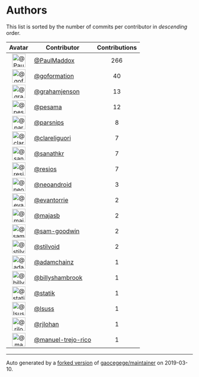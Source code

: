 # Authors

This list is sorted by the number of commits per contributor in _descending_ order.

Avatar|Contributor|Contributions
:-:|---|:-:
<img class='float-left rounded-1' src='https://avatars3.githubusercontent.com/u/4678446?v=4' width='36' height='36' alt='@PaulMaddox'>|[@PaulMaddox](https://github.com/PaulMaddox)|266
<img class='float-left rounded-1' src='https://avatars3.githubusercontent.com/u/31303332?v=4' width='36' height='36' alt='@goformation'>|[@goformation](https://github.com/goformation)|40
<img class='float-left rounded-1' src='https://avatars2.githubusercontent.com/u/331436?v=4' width='36' height='36' alt='@grahamjenson'>|[@grahamjenson](https://github.com/grahamjenson)|13
<img class='float-left rounded-1' src='https://avatars2.githubusercontent.com/u/339849?v=4' width='36' height='36' alt='@pesama'>|[@pesama](https://github.com/pesama)|12
<img class='float-left rounded-1' src='https://avatars3.githubusercontent.com/u/432692?v=4' width='36' height='36' alt='@parsnips'>|[@parsnips](https://github.com/parsnips)|8
<img class='float-left rounded-1' src='https://avatars0.githubusercontent.com/u/484245?v=4' width='36' height='36' alt='@clareliguori'>|[@clareliguori](https://github.com/clareliguori)|7
<img class='float-left rounded-1' src='https://avatars3.githubusercontent.com/u/22755571?v=4' width='36' height='36' alt='@sanathkr'>|[@sanathkr](https://github.com/sanathkr)|7
<img class='float-left rounded-1' src='https://avatars0.githubusercontent.com/u/3868295?v=4' width='36' height='36' alt='@resios'>|[@resios](https://github.com/resios)|7
<img class='float-left rounded-1' src='https://avatars3.githubusercontent.com/u/508179?v=4' width='36' height='36' alt='@neoandroid'>|[@neoandroid](https://github.com/neoandroid)|3
<img class='float-left rounded-1' src='https://avatars0.githubusercontent.com/u/7834613?v=4' width='36' height='36' alt='@evantorrie'>|[@evantorrie](https://github.com/evantorrie)|2
<img class='float-left rounded-1' src='https://avatars2.githubusercontent.com/u/142510?v=4' width='36' height='36' alt='@majasb'>|[@majasb](https://github.com/majasb)|2
<img class='float-left rounded-1' src='https://avatars1.githubusercontent.com/u/38672686?v=4' width='36' height='36' alt='@sam-goodwin'>|[@sam-goodwin](https://github.com/sam-goodwin)|2
<img class='float-left rounded-1' src='https://avatars2.githubusercontent.com/u/482239?v=4' width='36' height='36' alt='@stilvoid'>|[@stilvoid](https://github.com/stilvoid)|2
<img class='float-left rounded-1' src='https://avatars2.githubusercontent.com/u/857609?v=4' width='36' height='36' alt='@adamchainz'>|[@adamchainz](https://github.com/adamchainz)|1
<img class='float-left rounded-1' src='https://avatars2.githubusercontent.com/u/2552323?v=4' width='36' height='36' alt='@billyshambrook'>|[@billyshambrook](https://github.com/billyshambrook)|1
<img class='float-left rounded-1' src='https://avatars2.githubusercontent.com/u/983?v=4' width='36' height='36' alt='@statik'>|[@statik](https://github.com/statik)|1
<img class='float-left rounded-1' src='https://avatars0.githubusercontent.com/u/801084?v=4' width='36' height='36' alt='@lsuss'>|[@lsuss](https://github.com/lsuss)|1
<img class='float-left rounded-1' src='https://avatars2.githubusercontent.com/u/3982807?v=4' width='36' height='36' alt='@rjlohan'>|[@rjlohan](https://github.com/rjlohan)|1
<img class='float-left rounded-1' src='https://avatars1.githubusercontent.com/u/35301479?v=4' width='36' height='36' alt='@manuel-trejo-rico'>|[@manuel-trejo-rico](https://github.com/manuel-trejo-rico)|1

---

Auto generated by a [forked version](https://github.com/myii/maintainer) of [gaocegege/maintainer](https://github.com/gaocegege/maintainer) on 2019-03-10.
